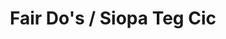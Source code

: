 ---
title: "Fair Do's / Siopa Teg Cic"
url: /cardiff/fair-dos-siopa-teg-cic/
shop: variety store
---